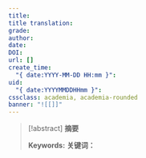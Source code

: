 ```yaml
---
title: 
title translation: 
grade: 
author: 
date: 
DOI: 
url: []
create_time:
  "{ date:YYYY-MM-DD HH:mm }": 
uid:
  "{ date:YYYYMMDDHHmm }": 
cssclass: academia, academia-rounded
banner: "![[]]"
---
```


> [!abstract] **摘要**
> 
>**Keywords:** 
>**关键词：**
